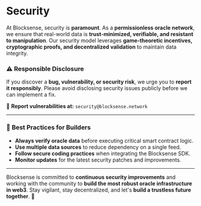 # Security

At Blocksense, security is **paramount**. As a **permissionless oracle network**, we ensure that real-world data is **trust-minimized, verifiable, and resistant to manipulation**. Our security model leverages **game-theoretic incentives, cryptographic proofs, and decentralized validation** to maintain data integrity.

### ⚠️ **Responsible Disclosure**

If you discover a **bug, vulnerability, or security risk**, we urge you to **report it responsibly**. Please avoid disclosing security issues publicly before we can implement a fix.

📩 **Report vulnerabilities at:** `security@blocksense.network`

---

### 🚨 **Best Practices for Builders**

- **Always verify oracle data** before executing critical smart contract logic.
- **Use multiple data sources** to reduce dependency on a single feed.
- **Follow secure coding practices** when integrating the Blocksense SDK.
- **Monitor updates** for the latest security patches and improvements.

---

Blocksense is committed to **continuous security improvements** and working with the community to **build the most robust oracle infrastructure in web3**. Stay vigilant, stay decentralized, and let's **build a trustless future together**. 🚀

